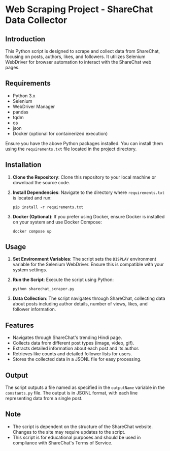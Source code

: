 # Web Scraping Project - ShareChat Data Collector

## Introduction

This Python script is designed to scrape and collect data from ShareChat, focusing on posts, authors, likes, and followers. It utilizes Selenium WebDriver for browser automation to interact with the ShareChat web pages.

## Requirements

- Python 3.x
- Selenium
- WebDriver Manager
- pandas
- tqdm
- os
- json
- Docker (optional for containerized execution)

Ensure you have the above Python packages installed. You can install them using the `requirements.txt` file located in the project directory.

## Installation

1. **Clone the Repository**: Clone this repository to your local machine or download the source code.

2. **Install Dependencies**: Navigate to the directory where `requirements.txt` is located and run:

   ```
   pip install -r requirements.txt
   ```

3. **Docker (Optional)**: If you prefer using Docker, ensure Docker is installed on your system and use Docker Compose:
   ```
   docker compose up
   ```

## Usage

1. **Set Environment Variables**: The script sets the `DISPLAY` environment variable for the Selenium WebDriver. Ensure this is compatible with your system settings.

2. **Run the Script**: Execute the script using Python:

   ```
   python sharechat_scraper.py
   ```

3. **Data Collection**: The script navigates through ShareChat, collecting data about posts including author details, number of views, likes, and follower information.

## Features

- Navigates through ShareChat's trending Hindi page.
- Collects data from different post types (image, video, gif).
- Extracts detailed information about each post and its author.
- Retrieves like counts and detailed follower lists for users.
- Stores the collected data in a JSONL file for easy processing.

## Output

The script outputs a file named as specified in the `outputName` variable in the `constants.py` file. The output is in JSONL format, with each line representing data from a single post.

## Note

- The script is dependent on the structure of the ShareChat website. Changes to the site may require updates to the script.
- This script is for educational purposes and should be used in compliance with ShareChat's Terms of Service.
